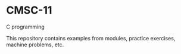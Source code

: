 # CMSC-11
C programming

This repository contains examples from modules, practice exercises, machine problems, etc.
